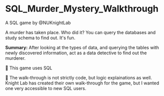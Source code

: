 # SQL_Murder_Mystery_Walkthrough
A SQL game by @NUKnightLab

A murder has taken place. Who did it? You can query the databases and study schema to find out. It's fun.

**Summary:** After looking at the types of data, and querying the tables with newly discovered information, act as a data detective to find out the murderer.

📌 This game uses SQL

📌 The walk-through is not strictly code, but logic explainations as well. Knight Lab has created their own walk-through for the game, but I wanted one very accessible to new SQL users.



